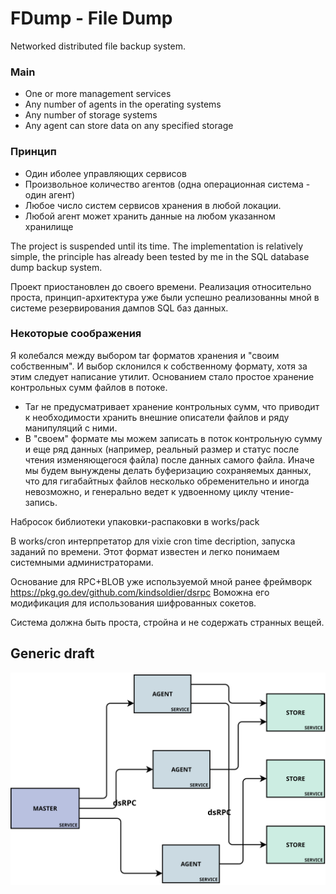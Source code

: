 # FDump - File Dump

Networked distributed file backup system.

### Main

- One or more management services
- Any number of agents in the operating systems
- Any number of storage systems
- Any agent can store data on any specified storage
 
### Принцип

- Один иболее управляющих сервисов
- Произвольное количество агентов (одна операционная система - один агент)
- Любое число систем сервисов хранения в любой локации.
- Любой агент может хранить данные на любом указанном хранилище

The project is suspended until its time. The implementation 
is relatively simple, the principle has already been 
tested by me in the SQL database dump backup system.

Проект приостановлен до своего времени. Реализация относительно проста, 
принцип-архитектура уже были успешно реализованны мной в системе 
резервирования дампов SQL баз данных.

### Некоторые соображения

Я колебался между выбором tar форматов хранения и "своим собственным".
И выбор склонился к собственному формату, хотя за этим следует написание утилит.
Основанием стало простое хранение контрольных сумм файлов в потоке.

* Tar не предусматривает хранение контрольных сумм, что приводит к необходимости хранить внешние 
описатели файлов и ряду манипуляций с ними.
* В "своем" формате мы можем записать в поток контрольную сумму и еще ряд данных 
(например, реальный размер и статус после чтения изменяющегося файла) после данных самого файла. 
Иначе мы будем вынуждены делать буферизацию сохраняемых данных, что для гигабайтных файлов
 несколько обременительно и иногда невозможно, и генерально ведет к удвоенному циклу чтение-запись.


Набросок библиотеки упаковки-распаковки в works/pack

В works/cron интерпретатор для vixie cron time decription, запуска заданий по времени.
Этот формат известен и легко понимаем системными администраторами.

Основание для RPC+BLOB уже используемой мной ранее фреймворк https://pkg.go.dev/github.com/kindsoldier/dsrpc 
Воможна его модификация для использования шифрованных сокетов.

Система должна быть проста, стройна и не содержать странных вещей.


## Generic draft

![](/docs/draft01.svg "Generic Draft")

